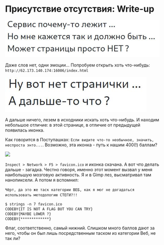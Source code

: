 # Присутствие отсутствия: Write-up #

![](writeup/error.jpg)

Даже слов нет, одни эмоции... Попробуем открыть хоть что-нибудь: `http://62.173.140.174:16006/index.html`

![](writeup/no_page.jpg)

А дальше ничего, лезем в исходники искать хоть что-нибудь. И находим небольшое отличие: в этой странице, в отличие от предыдущей появилась иконка.

Как говорится в Поступашках: `Если видите что-то необычное, значитъ, неспроста энто...`. Возможно, эта иконка - путь к нашим 400(!) баллам?

![](writeup/favicon.ico)

`Inspect > Network > F5 > favicon.ico` и иконка скачана. А вот что делать дальше - загадка. Честно говоря, именно этот момент вызвал у меня наибольшую мозговую активность.
Я и в Gimp лез, высматривал там нанопиксели. А потом я вспомнил:

`Чёрт, да это же таск категории ВЕБ, как я мог не догадаться использовать методологию СТЕГИ?!!`

    $ strings -n 7 favicon.ico                                          
    CODEBY{IT IS NOT A FLAG BUT YOU CAN TRY}
    CODEBY{MAYBE LOWER ?}
    CODEBY{*************}

Флаг, соответственно, самый нижний. Слишком много баллов дают за него, чтобы он был лишь посредственным таском из категории Веб, не так ли?
